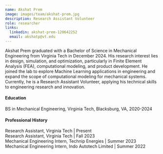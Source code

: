 ```yaml
---
name: Akshat Prem
image: images/team/akshat-prem.jpg
description: Research Assistant Volunteer
role: researcher
links:
  linkedin: akshat-prem-120642252
  email: akshatp@vt.edu
---
```


Akshat Prem graduated with a Bachelor of Science in Mechanical Engineering from Virginia Tech in December 2024. His research interest lies in design, simulation, and optimization, particularly in Finite Element Analysis (FEA), computational modeling, and product development. He joined the lab to explore Machine Learning applications in engineering and expand the scope of computational modeling for mechanical systems. Currently, he is a Research Assistant Volunteer, applying his technical skills to engineering research and innovation.
 
#### Education
BS in Mechanical Engineering, Virginia Tech, Blacksburg, VA, 2020-2024

#### Professional History
Research Assistant, Virginia Tech | Present <br>
Research Assistant, Virginia Tech | Fall 2023 <br>
Mechanical Engineering Intern, Technip Energies | Summer 2023 <br>
Mechanical Engineering Intern, Indo Autotech Limited | Summer 2022

